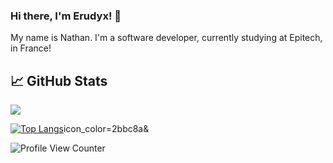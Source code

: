 ### Hi there, I'm Erudyx! 👋

My name is Nathan. I'm a software developer, currently studying at Epitech, in France!

## &#x1f4c8; GitHub Stats

<a href="https://github.com/Erudyx/Erudyx">
  <img align="center" src="https://github-readme-stats.vercel.app/api/top-langs/?username=Erudyx&hide=java,html&title_color=ffffff&text_color=c9cacc&icon_color=2bbc8a&bg_color=1d1f21" />
  
 [![Top Langs](https://github-readme-stats.vercel.app/api/top-langs/?username=anuraghazra&layout=compact)](https://github.com/anuraghazra/github-readme-stats)icon_color=2bbc8a&


![Profile View Counter](https://komarev.com/ghpvc/?username=Erudyx)
